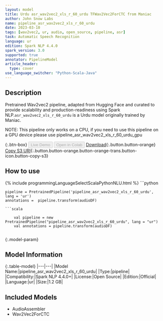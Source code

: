 ```yaml
---
layout: model
title: Urdu asr_wav2vec2_xls_r_60_urdu TFWav2Vec2ForCTC from Maniac
author: John Snow Labs
name: pipeline_asr_wav2vec2_xls_r_60_urdu
date: 2023-03-10
tags: [wav2vec2, ur, audio, open_source, pipeline, asr]
task: Automatic Speech Recognition
language: ur
edition: Spark NLP 4.4.0
spark_version: 3.0
supported: true
annotator: PipelineModel
article_header:
  type: cover
use_language_switcher: "Python-Scala-Java"
---
```


## Description

Pretrained Wav2vec2  pipeline, adapted from Hugging Face and curated to provide scalability and production-readiness using Spark NLP.`asr_wav2vec2_xls_r_60_urdu` is a Urdu model originally trained by Maniac.

NOTE: This pipeline only works on a CPU, if you need to use this pipeline on a GPU device please use pipeline_asr_wav2vec2_xls_r_60_urdu_gpu

{:.btn-box}
<button class="button button-orange" disabled>Live Demo</button>
<button class="button button-orange" disabled>Open in Colab</button>
[Download](https://s3.amazonaws.com/auxdata.johnsnowlabs.com/public/models/pipeline_asr_wav2vec2_xls_r_60_urdu_ur_4.4.0_3.0_1678488366663.zip){:.button.button-orange}
[Copy S3 URI](s3://auxdata.johnsnowlabs.com/public/models/pipeline_asr_wav2vec2_xls_r_60_urdu_ur_4.4.0_3.0_1678488366663.zip){:.button.button-orange.button-orange-trans.button-icon.button-copy-s3}

## How to use



<div class="tabs-box" markdown="1">
{% include programmingLanguageSelectScalaPythonNLU.html %}
```python

    pipeline = PretrainedPipeline('pipeline_asr_wav2vec2_xls_r_60_urdu', lang = 'ur')
    annotations =  pipeline.transform(audioDF)
    
```
```scala

    val pipeline = new PretrainedPipeline("pipeline_asr_wav2vec2_xls_r_60_urdu", lang = "ur")
    val annotations = pipeline.transform(audioDF)
    
```
</div>

{:.model-param}
## Model Information

{:.table-model}
|---|---|
|Model Name:|pipeline_asr_wav2vec2_xls_r_60_urdu|
|Type:|pipeline|
|Compatibility:|Spark NLP 4.4.0+|
|License:|Open Source|
|Edition:|Official|
|Language:|ur|
|Size:|1.2 GB|

## Included Models

- AudioAssembler
- Wav2Vec2ForCTC